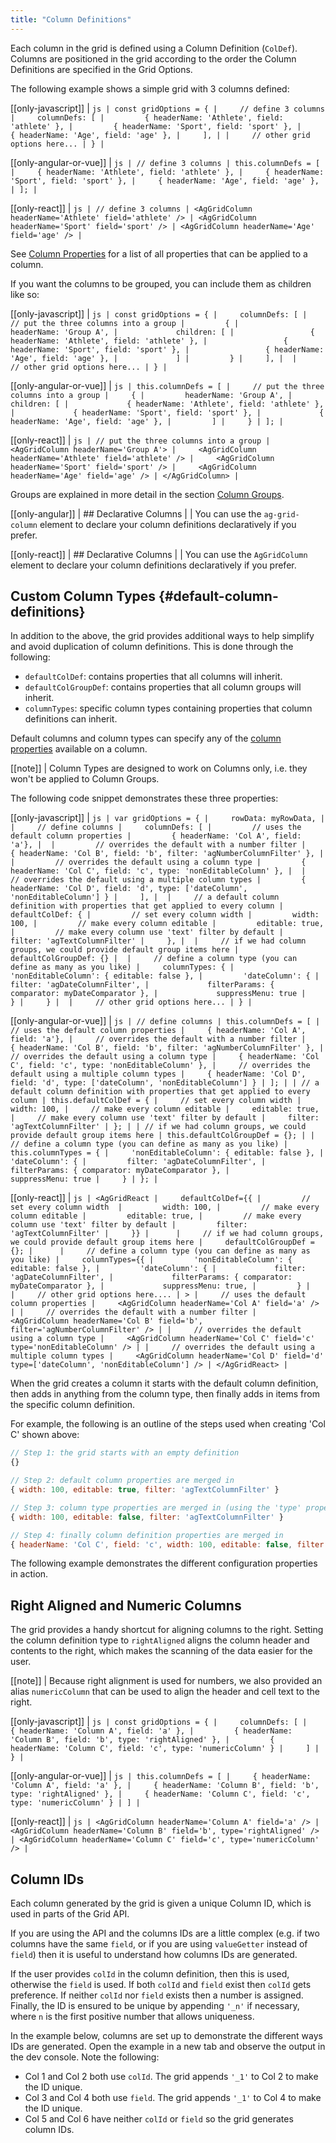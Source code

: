 ```yaml
---
title: "Column Definitions"
---
```

Each column in the grid is defined using a Column Definition (`ColDef`). Columns are positioned in the grid according to the order the Column Definitions are specified in the Grid Options.

The following example shows a simple grid with 3 columns defined:

[[only-javascript]]
| ```js
| const gridOptions = {
|     // define 3 columns
|     columnDefs: [
|         { headerName: 'Athlete', field: 'athlete' },
|         { headerName: 'Sport', field: 'sport' },
|         { headerName: 'Age', field: 'age' },
|     ],
|
|     // other grid options here...
| }
| ```

[[only-angular-or-vue]]
| ```js
| // define 3 columns
| this.columnDefs = [
|     { headerName: 'Athlete', field: 'athlete' },
|     { headerName: 'Sport', field: 'sport' },
|     { headerName: 'Age', field: 'age' },
| ];
| ```

[[only-react]]
| ```js
| // define 3 columns
| <AgGridColumn headerName='Athlete' field='athlete' />
| <AgGridColumn headerName='Sport' field='sport' />
| <AgGridColumn headerName='Age' field='age' />
| ```

See [Column Properties](../column-properties/) for a list of all properties that can be applied to a column.

If you want the columns to be grouped, you can include them as children like so:

[[only-javascript]]
| ```js
| const gridOptions = {
|     columnDefs: [
|         // put the three columns into a group
|         {
|             headerName: 'Group A',
|             children: [
|                 { headerName: 'Athlete', field: 'athlete' },
|                 { headerName: 'Sport', field: 'sport' },
|                 { headerName: 'Age', field: 'age' },
|             ]
|         }
|     ],
| 
|     // other grid options here...
| }
| ```

[[only-angular-or-vue]]
| ```js
| this.columnDefs = [
|     // put the three columns into a group
|     {
|         headerName: 'Group A',
|         children: [
|             { headerName: 'Athlete', field: 'athlete' },
|             { headerName: 'Sport', field: 'sport' },
|             { headerName: 'Age', field: 'age' },
|         ]
|     }
| ];
| ```

[[only-react]]
| ```js
| // put the three columns into a group
| <AgGridColumn headerName='Group A'>
|     <AgGridColumn headerName='Athlete' field='athlete' />
|     <AgGridColumn headerName='Sport' field='sport' />
|     <AgGridColumn headerName='Age' field='age' />
| </AgGridColumn>
| ```

Groups are explained in more detail in the section [Column Groups](../column-groups/).

[[only-angular]]
| ## Declarative Columns
|
| You can use the `ag-grid-column` element to declare your column definitions declaratively if you prefer.

[[only-react]]
| ## Declarative Columns
|
| You can use the `AgGridColumn` element to declare your column definitions declaratively if you prefer.

## Custom Column Types {#default-column-definitions}

In addition to the above, the grid provides additional ways to help simplify and avoid duplication of column definitions. This is done through the following:

- `defaultColDef`: contains properties that all columns will inherit.
- `defaultColGroupDef`: contains properties that all column groups will inherit.
- `columnTypes`: specific column types containing properties that column definitions can inherit.

Default columns and column types can specify any of the [column properties](../column-properties/) available on a column.

[[note]]
| Column Types are designed to work on Columns only, i.e. they won't be applied to Column Groups.

The following code snippet demonstrates these three properties:

[[only-javascript]]
| ```js
| var gridOptions = {
|     rowData: myRowData,
| 
|     // define columns
|     columnDefs: [
|         // uses the default column properties
|         { headerName: 'Col A', field: 'a'},
| 
|         // overrides the default with a number filter
|         { headerName: 'Col B', field: 'b', filter: 'agNumberColumnFilter' },
| 
|         // overrides the default using a column type
|         { headerName: 'Col C', field: 'c', type: 'nonEditableColumn' },
| 
|         // overrides the default using a multiple column types
|         { headerName: 'Col D', field: 'd', type: ['dateColumn', 'nonEditableColumn'] }
|     ],
| 
|     // a default column definition with properties that get applied to every column
|     defaultColDef: {
|         // set every column width
|         width: 100,
|         // make every column editable
|         editable: true,
|         // make every column use 'text' filter by default
|         filter: 'agTextColumnFilter'
|     },
| 
|     // if we had column groups, we could provide default group items here
|     defaultColGroupDef: {}
| 
|     // define a column type (you can define as many as you like)
|     columnTypes: {
|         'nonEditableColumn': { editable: false },
|         'dateColumn': {
|             filter: 'agDateColumnFilter',
|             filterParams: { comparator: myDateComparator },
|             suppressMenu: true
|         }
|     }
| 
|     // other grid options here...
| }
| ```

[[only-angular-or-vue]]
| ```js
| // define columns
| this.columnDefs = [
|     // uses the default column properties
|     { headerName: 'Col A', field: 'a'},
|     // overrides the default with a number filter
|     { headerName: 'Col B', field: 'b', filter: 'agNumberColumnFilter' },
|     // overrides the default using a column type
|     { headerName: 'Col C', field: 'c', type: 'nonEditableColumn' },
|     // overrides the default using a multiple column types
|     { headerName: 'Col D', field: 'd', type: ['dateColumn', 'nonEditableColumn'] }
| ];
|
| // a default column definition with properties that get applied to every column
| this.defaultColDef = {
|     // set every column width
|     width: 100,
|     // make every column editable
|     editable: true,
|     // make every column use 'text' filter by default
|     filter: 'agTextColumnFilter'
| };
|
| // if we had column groups, we could provide default group items here
| this.defaultColGroupDef = {};
|
| // define a column type (you can define as many as you like)
| this.columnTypes = {
|     'nonEditableColumn': { editable: false },
|     'dateColumn': {
|         filter: 'agDateColumnFilter',
|         filterParams: { comparator: myDateComparator },
|         suppressMenu: true
|     }
| };
|```


[[only-react]]
| ```js
| <AgGridReact
|     defaultColDef={{
|         // set every column width 
|         width: 100,
|         // make every column editable
|         editable: true,
|         // make every column use 'text' filter by default
|         filter: 'agTextColumnFilter'
|     }}
|     
|     // if we had column groups, we could provide default group items here
|     defaultColGroupDef = {};
|     
|     // define a column type (you can define as many as you like)
|     columnTypes={{
|         'nonEditableColumn': { editable: false },
|         'dateColumn': {
|             filter: 'agDateColumnFilter',
|             filterParams: { comparator: myDateComparator },
|             suppressMenu: true,
|         }
|  
|     // other grid options here....
| >
|     // uses the default column properties
|     <AgGridColumn headerName='Col A' field='a' />
|
|     // overrides the default with a number filter
|     <AgGridColumn headerName='Col B' field='b', filter='agNumberColumnFilter' />
|
|     // overrides the default using a column type
|     <AgGridColumn headerName='Col C' field='c' type='nonEditableColumn' />
|
|     // overrides the default using a multiple column types
|     <AgGridColumn headerName='Col D' field='d' type=['dateColumn', 'nonEditableColumn'] />
| </AgGridReact>
|```


When the grid creates a column it starts with the default column definition, then adds in anything from the column type, then finally adds in items from the specific column definition.

For example, the following is an outline of the steps used when creating 'Col C' shown above:

```js
// Step 1: the grid starts with an empty definition
{}

// Step 2: default column properties are merged in
{ width: 100, editable: true, filter: 'agTextColumnFilter' }

// Step 3: column type properties are merged in (using the 'type' property)
{ width: 100, editable: false, filter: 'agTextColumnFilter' }

// Step 4: finally column definition properties are merged in
{ headerName: 'Col C', field: 'c', width: 100, editable: false, filter: 'agTextColumnFilter' }
```

The following example demonstrates the different configuration properties in action.

<grid-example title="Column Definition Example" name="column-definition" type="generated"></grid-example>

## Right Aligned and Numeric Columns

The grid provides a handy shortcut for aligning columns to the right. Setting the column definition type to `rightAligned` aligns the column header and contents to the right, which makes the scanning of the data easier for the user.

[[note]]
| Because right alignment is used for numbers, we also provided an alias `numericColumn` that can be used to align the header and cell text to the right.

[[only-javascript]]
| ```js
| const gridOptions = {
|     columnDefs: [
|         { headerName: 'Column A', field: 'a' },
|         { headerName: 'Column B', field: 'b', type: 'rightAligned' },
|         { headerName: 'Column C', field: 'c', type: 'numericColumn' }
|     ]
| }
| ```

[[only-angular-or-vue]]
| ```js
| this.columnDefs = [
|     { headerName: 'Column A', field: 'a' },
|     { headerName: 'Column B', field: 'b', type: 'rightAligned' },
|     { headerName: 'Column C', field: 'c', type: 'numericColumn' }
| ]
| ```

[[only-react]]
| ```js
| <AgGridColumn headerName='Column A' field='a' />
| <AgGridColumn headerName='Column B' field='b', type='rightAligned' />
| <AgGridColumn headerName='Column C' field='c', type='numericColumn' />
| ```

## Column IDs

Each column generated by the grid is given a unique Column ID, which is used in parts of the Grid API.

If you are using the API and the columns IDs are a little complex (e.g. if two columns have the same `field`, or if you are using `valueGetter` instead of `field`) then it is useful to understand how columns IDs are generated.

If the user provides `colId` in the column definition, then this is used, otherwise the `field` is used. If both `colId` and `field` exist then `colId` gets preference. If neither `colId` nor `field` exists then a number is assigned. Finally, the ID is ensured to be unique by appending `'_n'` if necessary, where `n` is the first positive number that allows uniqueness.

In the example below, columns are set up to demonstrate the different ways IDs are generated. Open the example in a new tab and observe the output in the dev console. Note the following:

- Col 1 and Col 2 both use `colId`. The grid appends `'_1'` to Col 2 to make the ID unique.
- Col 3 and Col 4 both use `field`. The grid appends `'_1'` to Col 4 to make the ID unique.
- Col 5 and Col 6 have neither `colId` or `field` so the grid generates column IDs.

<grid-example title="Column IDs" name="column-ids" type="generated"></grid-example>

